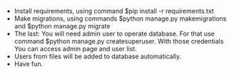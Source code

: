 * Install requirements, using command $pip install -r requirements.txt
* Make migrations, using commands $python manage.py makemigrations  and $python manage.py migrate
* The last: You will need admin user to operate database. For that use command $python manage.py createsuperuser. With those credentials You can access admin page and user list.
* Users from files will be added to database automatically.
* Have fun.
